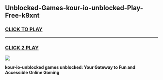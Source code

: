 
## Unblocked-Games-kour-io-unblocked-Play-Free-k9xnt
<h3>
<a href="https://premium76.site?title=kour-io-unblocked&ref=18A1">CLICK TO PLAY</a></h3>
<hr>

<h3>
<a href="https://premium76.site?title=kour-io-unblocked&ref=18A1">CLICK 2 PLAY</a>
  
</h3>

<a href="https://premium76.site?title=kour-io-unblocked&ref=18A1"><img src="https://clearcache.store/games.png"></a>


**kour-io-unblocked games unblocked: Your Gateway to Fun and Accessible Online Gaming**
